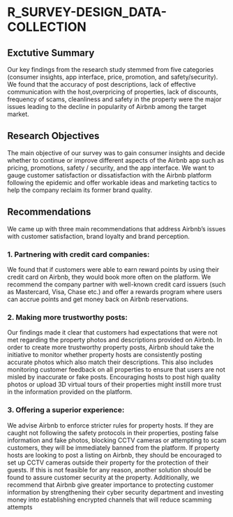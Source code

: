 # R_SURVEY-DESIGN_DATA-COLLECTION
## Exctutive Summary
Our key findings from the research study stemmed from five categories (consumer insights, app interface, price, promotion, and safety/security). We found that the accuracy of post descriptions, lack of effective communication with the host,overpricing of properties, lack of discounts, frequency of scams, cleanliness and safety in the property were the major issues leading to the decline in popularity of Airbnb among the target market.
## Research Objectives
The main objective of our survey was to gain consumer insights and decide whether to continue or improve different aspects of the Airbnb app such as pricing, promotions, safety / security, and the app interface. We want to gauge customer satisfaction or dissatisfaction with the Airbnb platform following the epidemic and offer workable ideas and marketing tactics to help the company reclaim its former brand quality.
## Recommendations
We came up with three main recommendations that address Airbnb’s issues with customer satisfaction, brand loyalty and brand perception.
### 1. Partnering with credit card companies:
We found that if customers were able to earn reward points by using their credit card on Airbnb, they would book more often on the platform. We recommend the company partner with well-known credit card issuers (such as Mastercard, Visa, Chase etc.) and offer a rewards program where users can accrue points
and get money back on Airbnb reservations.
### 2. Making more trustworthy posts:
Our findings made it clear that customers had expectations that were not met regarding the property photos and descriptions provided on Airbnb. In order to create more trustworthy property posts, Airbnb should take the initiative to monitor whether property hosts are consistently posting accurate photos which also match their descriptions. This also includes monitoring customer feedback on all properties to ensure that users are not misled by inaccurate or fake posts.
Encouraging hosts to post high quality photos or upload 3D virtual tours of their properties might instill more trust in the information provided on the platform.
### 3. Offering a superior experience:
We advise Airbnb to enforce stricter rules for property hosts. If they are caught not following the safety protocols in their properties, posting false information and fake photos, blocking CCTV cameras or attempting to scam customers, they will be immediately banned from the platform.
If property hosts are looking to post a listing on Airbnb, they should be encouraged to set up CCTV cameras outside their property for the protection of their guests. If this is not feasible for any reason, another solution should be found to assure customer security at the property.
Additionally, we recommend that Airbnb give greater importance to protecting customer information by strengthening their cyber security department and investing money into establishing encrypted channels that will reduce scamming attempts
